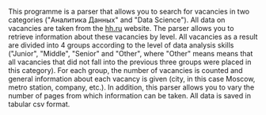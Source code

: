 This programme is a parser that allows you to search for vacancies in two categories ("Аналитика Данных" and "Data Science"). All data on vacancies are taken from the [hh.ru](hh.ru) website. The parser allows you to retrieve information about these vacancies by level. 
All vacancies as a result are divided into 4 groups according to the level of data analysis skills ("Junior", "Middle", "Senior" and "Other", where "Other" means means that all vacancies that did not fall into the previous three groups were placed in this category). For each group, the number of vacancies is counted and general information about each vacancy is given (city, in this case Moscow, metro station, company, etc.). In addition, this parser allows you to vary the number of pages from which information can be taken. All data is saved in tabular csv format.
